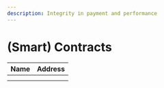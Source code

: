 ```yaml
---
description: Integrity in payment and performance
---
```


# (Smart) Contracts

| Name | Address |
| ---- | ------- |
|      |         |
|      |         |
